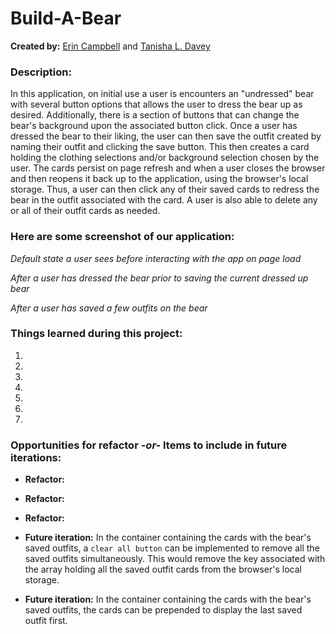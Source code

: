 # Build-A-Bear
**Created by:** [Erin Campbell](https://github.com/ebcampbell) and [Tanisha L. Davey](https://github.com/tanishalatoya)

### Description:
In this application, on initial use a user is encounters an "undressed" bear with several button options that allows the user to dress the bear up as desired. Additionally, there is a section of buttons that can change the bear's background upon the associated button click. Once a user has dressed the bear to their liking, the user can then save the outfit created by naming their outfit and clicking the save button. This then creates a card holding the clothing selections and/or background selection chosen by the user. The cards persist on page refresh and when a user closes the browser and then reopens it back up to the application, using the browser's local storage. Thus, a user can then click any of their saved cards to redress the bear in the outfit associated with the card. A user is also able to delete any or all of their outfit cards as needed.

### Here are some screenshot of our application:
_Default state a user sees before interacting with the app on page load_

_After a user has dressed the bear prior to saving the current dressed up bear_

_After a user has saved a few outfits on the bear_

### Things learned during this project:
1.
1.
1.
1.
1.
1.
1.

### Opportunities for refactor _-or-_ Items to include in future iterations:
* **Refactor:**

* **Refactor:**

* **Refactor:**

* **Future iteration:** In the container containing the cards with the bear's saved outfits, a `clear all button` can be implemented to remove all the saved outfits simultaneously. This would remove the key associated with the array holding all the saved outfit cards from the browser's local storage.

* **Future iteration:** In the container containing the cards with the bear's saved outfits, the cards can be prepended to display the last saved outfit first.


